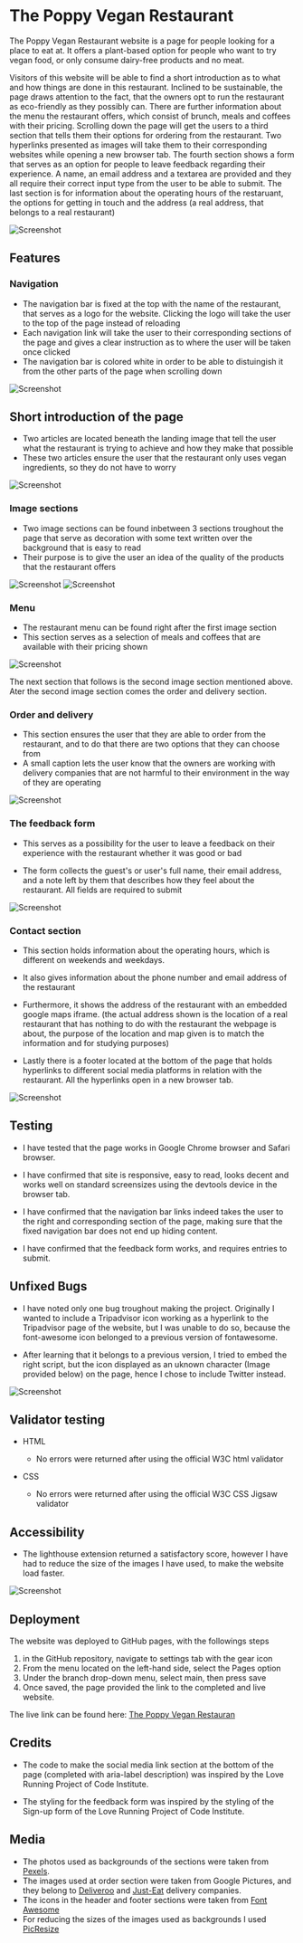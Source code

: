 # The Poppy Vegan Restaurant

The Poppy Vegan Restaurant website is a page for people looking for a place to eat at. It offers a plant-based option for people who want to try vegan food, or only consume dairy-free products and no meat.

 Visitors of this website will be able to find a short introduction as to what and how things are done in this restaurant. Inclined to be sustainable, the page draws attention to the fact, that the owners opt to run the restaurant as eco-friendly as they possibly can. There are further information about the menu the restaurant offers, which consist of brunch, meals and coffees with their pricing. Scrolling down the page will get the users to a third section that tells them their options for ordering from the restaurant. Two hyperlinks presented as images will take them to their corresponding websites while opening a new browser tab. The fourth section shows a form that serves as an option for people to leave feedback regarding their experience. A name, an email address and a textarea are provided and they all require their correct input type from the user to be able to submit. The last section is for information about the operating hours of the restaruant, the options for getting in touch and the address (a real address, that belongs to a real restaurant)

![Screenshot](docs/am_i_responsive_screenshot.png)

## Features

### Navigation
 * The navigation bar is fixed at the top with the name of the restaurant, that serves as a logo for the website. Clicking the logo will take the user to the top of the page instead of reloading
 * Each navigation link will take the user to their corresponding sections of the page and gives a clear instruction as to where the user will be taken once clicked
 * The navigation bar is colored white in order to be able to distuingish it from the other parts of the page when scrolling down

![Screenshot](docs/navbar_screenshot.png)

## Short introduction of the page
 * Two articles are located beneath the landing image that tell the user what the restaurant is trying to achieve and how they make that possible
 * These two articles ensure the user that the restaurant only uses vegan ingredients, so they do not have to worry

![Screenshot](docs/about_us_screenshot.png)

### Image sections

* Two image sections can be found inbetween 3 sections troughout the page that serve as decoration with some text written over the background that is easy to read
* Their purpose is to give the user an idea of the quality of the products that the restaurant offers

![Screenshot](docs/img_sec_screenshot1.png)
![Screenshot](docs/img_sec_screenshot2.png)

### Menu

* The restaurant menu can be found right after the first image section
* This section serves as a selection of meals and coffees that are available with their pricing shown

![Screenshot](docs/menu_screenshot.png)

The next section that follows is the second image section mentioned above. Ater the second image section comes the order and delivery section.

### Order and delivery

* This section ensures the user that they are able to order from the restaurant, and to do that there are two options that they can choose from
* A small caption lets the user know that the owners are working with delivery companies that are not harmful to their environment in the way of they are operating

![Screenshot](docs/order_screenshot.png)

### The feedback form

* This serves as a possibility for the user to leave a feedback on their experience with the restaurant whether it was good or bad

* The form collects the guest's or user's full name, their email address, and a note left by them that describes how they feel about the restaurant. All fields are required to submit

![Screenshot](docs/feedback_screenshot.png)

### Contact section

* This section holds information about the operating hours, which is different on weekends and weekdays. 
* It also gives information about the phone number and email address of the restaurant
* Furthermore, it shows the address of the restaurant with an embedded google maps iframe. (the actual address shown is the location of a real restaurant that has nothing to do with the restaurant the webpage is about, the purpose of the location and map given is to match the information and for studying purposes)

* Lastly there is a footer located at the bottom of the page that holds hyperlinks to different social media platforms in relation with the restaurant. All the hyperlinks open in a new browser tab.

![Screenshot](docs/contact_screenshot.png)

## Testing

* I have tested that the page works in Google Chrome browser and Safari browser.

* I have confirmed that site is responsive, easy to read, looks decent and works well on standard screensizes using the devtools device in the browser tab.

* I have confirmed that the navigation bar links indeed takes the user to the right and corresponding section of the page, making sure that the fixed navigation bar does not end up hiding content.

* I have confirmed that the feedback form works, and requires entries to submit.

## Unfixed Bugs

* I have noted only one bug troughout making the project. Originally I wanted to include a Tripadvisor icon working as a hyperlink to the Tripadvisor page of the website, but I was unable to do so, because the font-awesome icon belonged to a previous version of fontawesome.

* After learning that it belongs to a previous version, I tried to embed the right script, but the icon displayed as an uknown character (Image provided below) on the page, hence I chose to include Twitter instead.

 ![Screenshot](docs/bug_screenshot.png)

 ## Validator testing

* HTML
    * No errors were returned after using the official W3C html validator

* CSS
    * No errors were returned after using the official W3C CSS Jigsaw validator

## Accessibility

 * The lighthouse extension returned a satisfactory score, however I have had to reduce the size of the images I have used, to make the website load faster.

  ![Screenshot](docs/lighthouse_screenshot.png)

## Deployment

  The website was deployed to GitHub pages, with the followings steps

  1. in the GitHub repository, navigate to settings tab with the gear icon
  2. From the menu located on the left-hand side, select the Pages option
  3. Under the branch drop-down menu, select main, then press save
  4. Once saved, the page provided the link to the completed and live website.

  The live link can be found here: [The Poppy Vegan Restauran](https://gaborficsor.github.io/the-poppy-vegan-restuarant/)

## Credits

  * The code to make the social media link section at the bottom of the page (completed with aria-label description) was inspired by the Love Running Project of Code Institute.

  * The styling for the feedback form was inspired by the styling of the Sign-up form of the Love Running Project of Code Institute.

## Media

  * The photos used as backgrounds of the sections were taken from [Pexels](https://www.pexels.com/).
  * The images used at order section were taken from Google Pictures, and they belong to [Deliveroo](https://deliveroo.ie/) and [Just-Eat](https://www.just-eat.ie/) delivery companies.
  * The icons in the header and footer sections were taken from [Font Awesome](https://fontawesome.com/)
  * For reducing the sizes of the images used as backgrounds I used [PicResize](https://picresize.com/)